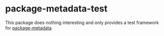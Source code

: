 package-metadata-test
======
This package does nothing interesting and only provides a test framework for [package-metadata](https://npmjs.org/package/package-metadata)